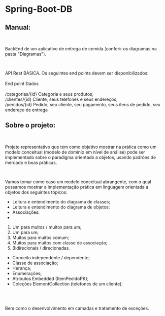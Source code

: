 # Spring-Boot-DB<br />

## Manual:
<p>&ensp; <p />BackEnd de um aplicativo de entrega de comida (conferir os diagramas na pasta "Diagramas").<br />
<p> <p />

<p> &ensp;<p />API Rest BÁSICA. Os seguintes end points devem ser disponibilizados: <br /> <br />
End point Dados <br /> <br />
/categorias/{id} Categoria e seus produtos; <br />
/clientes/{id} Cliente, seus telefones e seus endereços; <br />
/pedidos/{id} Pedido, seu cliente, seu pagamento, seus itens de 
pedido, seu endereço de entrega 

## Sobre o projeto: <br />
<p>&ensp; <p />Projeto representativo que tem como objetivo mostrar na prática como um modelo conceitual (modelo de 
domínio em nível de análise) pode ser implementado sobre o paradigma orientado a objetos, usando padrões de 
mercado e boas práticas. <br />

<p> &ensp;<p />Vamos tomar como caso um modelo conceitual abrangente, com o qual possamos mostrar a implementação prática 
em linguagem orientada a objetos dos seguintes tópicos: <br />

<ul> 
   <li>Leitura e entendimento do diagrama de classes;</li>
   <li>Leitura e entendimento do diagrama de objetos;</li>
  <li> Associações:<li> 
</ul>
  
  <ol>
     <li> Um para muitos / muitos para um;</li>
     <li> Um para um;</li>
     <li> Muitos para muitos comum;</li>
     <li> Muitos para muitos com classe de associação;</li>
     <li> Bidirecionais / direcionadas.</li>
  </ol>
  
  <ul>
  <li> Conceito independente / dependente;</li>
  <li> Classe de associação;</li>
   <li>Herança;</li>
   <li>Enumerações; </li>
   <li>Atributos Embedded (ItemPedidoPK); </li>
   <li>Coleções ElementCollection (telefones de um cliente);</li> 
</ul>
   <br /><br />


Bem como o desenvolvimento em camadas e tratamento de exceções.
